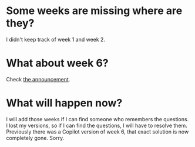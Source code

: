 # Some weeks are missing where are they?

I didn't keep track of week 1 and week 2.

# What about week 6?

Check [the announcement](ANNOUNCEMENT.md).

# What will happen now?

I will add those weeks if I can find someone who remembers the questions.
I lost my versions, so if I can find the questions, I will have to resolve
them. Previously there was a Copilot version of week 6, that exact solution is
now completely gone. Sorry.
